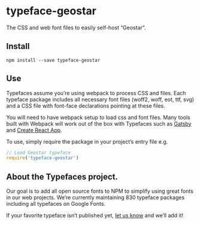 
# typeface-geostar

The CSS and web font files to easily self-host “Geostar”.

## Install

`npm install --save typeface-geostar`

## Use

Typefaces assume you’re using webpack to process CSS and files. Each typeface
package includes all necessary font files (woff2, woff, eot, ttf, svg) and
a CSS file with font-face declarations pointing at these files.

You will need to have webpack setup to load css and font files. Many tools built
with Webpack will work out of the box with Typefaces such as [Gatsby](https://github.com/gatsbyjs/gatsby)
and [Create React App](https://github.com/facebookincubator/create-react-app).

To use, simply require the package in your project’s entry file e.g.

```javascript
// Load Geostar typeface
require('typeface-geostar')
```

## About the Typefaces project.

Our goal is to add all open source fonts to NPM to simplify using great fonts in
our web projects. We’re currently maintaining 830 typeface packages
including all typefaces on Google Fonts.

If your favorite typeface isn’t published yet, [let us know](https://github.com/KyleAMathews/typefaces)
and we’ll add it!
